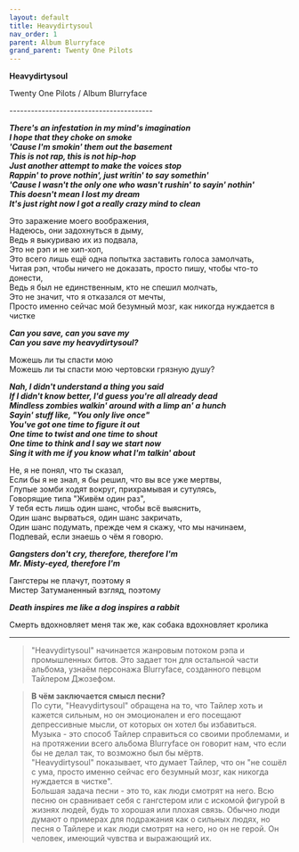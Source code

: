 ```yaml
---  
layout: default  
title: Heavydirtysoul  
nav_order: 1  
parent: Album Blurryface  
grand_parent: Twenty One Pilots  
---  
```


**Heavydirtysoul**
<p>
Twenty One Pilots / Album Blurryface
</p>  
----------------------------------------

**_There's an infestation in my mind's imagination  
I hope that they choke on smoke  
'Cause I'm smokin' them out the basement  
This is not rap, this is not hip-hop  
Just another attempt to make the voices stop  
Rappin' to prove nothin', just writin' to say somethin'  
'Cause I wasn't the only one who wasn't rushin' to sayin' nothin'  
This doesn't mean I lost my dream  
It's just right now I got a really crazy mind to clean_**  

Это заражение моего воображения,  
Надеюсь, они задохнуться в дыму,  
Ведь я выкуриваю их из подвала,  
Это не рэп и не хип-хоп,  
Это всего лишь ещё одна попытка заставить голоса замолчать,  
Читая рэп, чтобы ничего не доказать, просто пишу, чтобы что-то донести,  
Ведь я был не единственным, кто не спешил молчать,  
Это не значит, что я отказался от мечты,  
Просто именно сейчас мой безумный мозг, как никогда нуждается в чистке  

**_Can you save, can you save my  
Can you save my heavydirtysoul?_**  

Можешь ли ты спасти мою  
Можешь ли ты спасти мою чертовски грязную душу?  

**_Nah, I didn't understand a thing you said  
If I didn't know better, I'd guess you're all already dead  
Mindless zombies walkin' around with a limp an' a hunch  
Sayin' stuff like, "You only live once"  
You've got one time to figure it out  
One time to twist and one time to shout  
One time to think and I say we start now  
Sing it with me if you know what I'm talkin' about_**  

Не, я не понял, что ты сказал,  
Если бы я не знал, я бы решил, что вы все уже мертвы,  
Глупые зомби ходят вокруг, прихрамывая и сутулясь,  
Говорящие типа "Живём один раз",  
У тебя есть лишь один шанс, чтобы всё выяснить,  
Один шанс вырваться, один шанс закричать,  
Один шанс подумать, прежде чем я скажу, что мы начинаем,  
Подпевай, если знаешь о чём я говорю.  

**_Gangsters don't cry, therefore, therefore I'm  
Mr. Misty-eyed, therefore I'm_**  

Гангстеры не плачут, поэтому я  
Мистер Затуманенный взгляд, поэтому  

**_Death inspires me like a dog inspires a rabbit_**  

Cмерть вдохновляет меня так же, как собака вдохновляет кролика  

-------------------------------------

> "Heavydirtysoul" начинается жанровым потоком рэпа и промышленных битов. Это задает тон для остальной части альбома, узнаём персонажа Blurryface, созданного певцом Тайлером Джозефом.

> **В чём заключается смысл песни?**  
По сути, "Heavydirtysoul" обращена на то, что Тайлер хоть и кажется сильным, но он эмоционален и его посещают депрессивные мысли, от которых он хотел бы избавиться.  
Музыка - это способ Тайлер справиться со своими проблемами, и на протяжении всего альбома Blurryface он говорит нам, что если бы не делал так, то возможно был бы мёртв.  
"Heavydirtysoul" показывает, что думает Тайлер, что он "не сошёл с ума, просто именно сейчас его безумный мозг, как никогда нуждается в чистке".  
Большая задача песни - это то, как люди смотрят на него. Всю песню он сравнивает себя с гангстером или с искомой фигурой в жизнях людей, будь то хорошая или плохая связь. Обычно люди думают о примерах для подражания как о сильных людях, но песня о Тайлере и как люди смотрят на него, но он не герой. Он человек, имеющий чувства и выражающий их.
